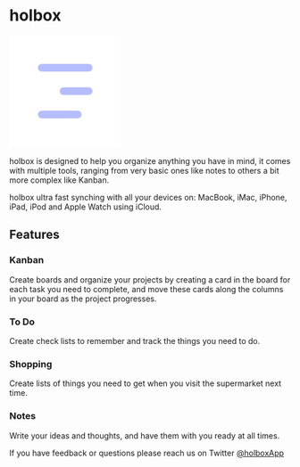 # holbox

![holbox](logo.png)


holbox is designed to help you organize anything you have in mind, it comes with multiple tools, ranging from very basic ones like notes to others a bit more complex like Kanban.


holbox ultra fast synching with all your devices on: MacBook, iMac, iPhone, iPad, iPod and Apple Watch using iCloud.


## Features

### Kanban
Create boards and organize your projects by creating a card in the board for each task you need to complete, and move these cards along the columns in your board as the project progresses.


### To Do
Create check lists to remember and track the things you need to do.


### Shopping
Create lists of things you need to get when you visit the supermarket next time.


### Notes
Write your ideas and thoughts, and have them with you ready at all times.


If you have feedback or questions please reach us on Twitter [@holboxApp](https://twitter.com/@holboxApp)

